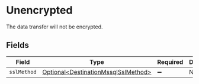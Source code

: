 # Unencrypted

The data transfer will not be encrypted.


## Fields

| Field                                                                                    | Type                                                                                     | Required                                                                                 | Description                                                                              |
| ---------------------------------------------------------------------------------------- | ---------------------------------------------------------------------------------------- | ---------------------------------------------------------------------------------------- | ---------------------------------------------------------------------------------------- |
| `sslMethod`                                                                              | [Optional\<DestinationMssqlSslMethod>](../../models/shared/DestinationMssqlSslMethod.md) | :heavy_minus_sign:                                                                       | N/A                                                                                      |
